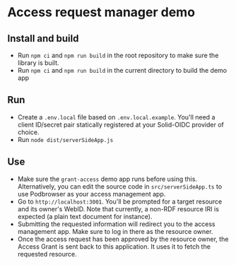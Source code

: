 # Access request manager demo

## Install and build

- Run `npm ci` and `npm run build` in the root repository to make sure the library is built.
- Run `npm ci` and `npm run build` in the current directory to build the demo app

## Run

- Create a `.env.local` file based on `.env.local.example`. You'll need a client ID/secret pair
  statically registered at your Solid-OIDC provider of choice.
- Run `node dist/serverSideApp.js`

## Use

- Make sure the `grant-access` demo app runs before using this. Alternatively, you can
  edit the source code in `src/serverSideApp.ts` to use Podbrowser as your access management app.
- Go to `http://localhost:3001`. You'll be prompted for a target resource and its owner's WebID.
  Note that currently, a non-RDF resource IRI is expected (a plain text document for instance).
- Submitting the requested information will redirect you to the access management app. Make
  sure to log in there as the resource owner.
- Once the access request has been approved by the resource owner, the Access Grant is
  sent back to this application. It uses it to fetch the requested resource.
